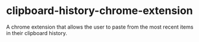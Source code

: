 # clipboard-history-chrome-extension
A chrome extension that allows the user to paste from the most recent items in their clipboard history. 
